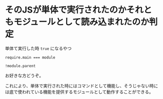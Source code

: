# そのJSが単体で実行されたのかそれともモジュールとして読み込まれたのか判定

単体て実行した時 `true` になるやつ

```
require.main === module
```

```
!module.parent
```

お好きな方どうぞ。

これにより、単体で実行された時にはコマンドとして機能し、そうじゃない時には底で使われている機能を提供するモジュールとして動作することができる。
